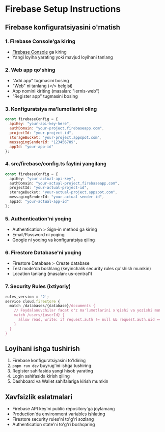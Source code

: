 # Firebase Setup Instructions

## Firebase konfiguratsiyasini o'rnatish

### 1. Firebase Console'ga kiring
- [Firebase Console](https://console.firebase.google.com/) ga kiring
- Yangi loyiha yarating yoki mavjud loyihani tanlang

### 2. Web app qo'shing
- "Add app" tugmasini bosing
- "Web" ni tanlang (</> belgisi)
- App nomini kiriting (masalan: "lernis-web")
- "Register app" tugmasini bosing

### 3. Konfiguratsiya ma'lumotlarini oling
```javascript
const firebaseConfig = {
  apiKey: "your-api-key-here",
  authDomain: "your-project.firebaseapp.com",
  projectId: "your-project-id",
  storageBucket: "your-project.appspot.com",
  messagingSenderId: "123456789",
  appId: "your-app-id"
};
```

### 4. src/firebase/config.ts faylini yangilang
```typescript
const firebaseConfig = {
  apiKey: "your-actual-api-key",
  authDomain: "your-actual-project.firebaseapp.com",
  projectId: "your-actual-project-id",
  storageBucket: "your-actual-project.appspot.com",
  messagingSenderId: "your-actual-sender-id",
  appId: "your-actual-app-id"
};
```

### 5. Authentication'ni yoqing
- Authentication > Sign-in method ga kiring
- Email/Password ni yoqing
- Google ni yoqing va konfiguratsiya qiling

### 6. Firestore Database'ni yoqing
- Firestore Database > Create database
- Test mode'da boshlang (keyinchalik security rules qo'shish mumkin)
- Location tanlang (masalan: us-central1)

### 7. Security Rules (ixtiyoriy)
```javascript
rules_version = '2';
service cloud.firestore {
  match /databases/{database}/documents {
    // Foydalanuvchilar faqat o'z ma'lumotlarini o'qishi va yozishi mumkin
    match /users/{userId} {
      allow read, write: if request.auth != null && request.auth.uid == userId;
    }
  }
}
```

## Loyihani ishga tushirish

1. Firebase konfiguratsiyasini to'ldiring
2. `pnpm run dev` buyrug'ini ishga tushiring
3. Register sahifasida yangi hisob yarating
4. Login sahifasida kirish qiling
5. Dashboard va Wallet sahifalariga kirish mumkin

## Xavfsizlik eslatmalari

- Firebase API key'ni public repository'ga joylamang
- Production'da environment variables ishlating
- Firestore security rules'ni to'g'ri sozlang
- Authentication state'ni to'g'ri boshqaring

